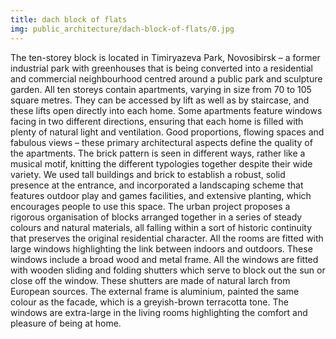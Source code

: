 ```yaml
---
title: dach block of flats
img: public_architecture/dach-block-of-flats/0.jpg
---
```

The ten-storey block is located in Timiryazeva Park, Novosibirsk – a former industrial park with greenhouses that is being converted into a residential and commercial neighbourhood centred around a public park and sculpture garden.
All ten storeys contain apartments, varying in size from 70 to 105 square metres. They can be accessed by lift as well as by staircase, and these lifts open directly into each home.
Some apartments feature windows facing in two different directions, ensuring that each home is filled with plenty of natural light and ventilation.
Good proportions, flowing spaces and fabulous views – these primary architectural aspects define the quality of the apartments.
The brick pattern is seen in different ways, rather like a musical motif, knitting the different typologies together despite their wide variety.
We used tall buildings and brick to establish a robust, solid presence at the entrance, and incorporated a landscaping scheme that features outdoor play and games facilities, and extensive planting, which encourages people to use this space.
The urban project proposes a rigorous organisation of blocks arranged together in a series of steady colours and natural materials, all falling within a sort of historic continuity that preserves the original residential character.
All the rooms are fitted with large windows highlighting the link between indoors and outdoors. These windows include a broad wood and metal frame. All the windows are fitted with wooden sliding and folding shutters which serve to block out the sun or close off the window. These shutters are made of natural larch from European sources. The external frame is aluminium, painted the same colour as the facade, which is a greyish-brown terracotta tone. The windows are extra-large in the living rooms highlighting the comfort and pleasure of being at home.
